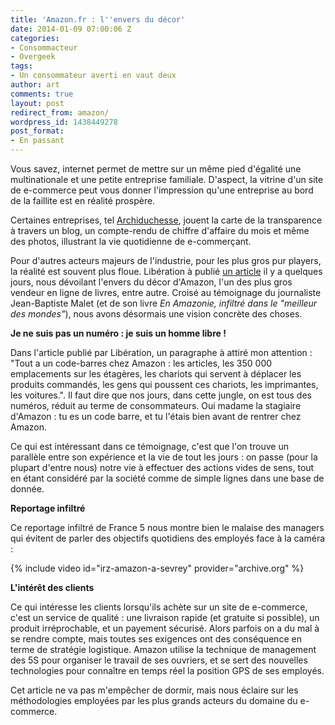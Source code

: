 ```yaml
---
title: 'Amazon.fr : l''envers du décor'
date: 2014-01-09 07:00:06 Z
categories:
- Consommacteur
- Overgeek
tags:
- Un consommateur averti en vaut deux
author: art
comments: true
layout: post
redirect_from: amazon/
wordpress_id: 1438449278
post_format:
- En passant
---
```


Vous savez, internet permet de mettre sur un même pied d'égalité une multinationale et une petite entreprise familiale. D'aspect, la vitrine d'un site de e-commerce peut vous donner l'impression qu'une entreprise au bord de la faillite est en réalité prospère.

Certaines entreprises, tel [Archiduchesse](http://archiduchesse.com/), jouent la carte de la transparence à travers un blog, un compte-rendu de chiffre d'affaire du mois et même des photos, illustrant la vie quotidienne de e-commerçant.

Pour d'autres acteurs majeurs de l'industrie, pour les plus gros pur players, la réalité est souvent plus floue. Libération à publié [un article](http://www.liberation.fr/economie/2013/12/17/une-employee-d-amazon-raconte-la-peur-organisee_967185) il y a quelques jours, nous dévoilant l'envers du décor d'Amazon, l'un des plus gros vendeur en ligne de livres, entre autre. Croisé au témoignage du journaliste Jean-Baptiste Malet (et de son livre _En Amazonie, infiltré dans le "meilleur des mondes"_), nous avons désormais une vision concrète des choses.

**Je ne suis pas un numéro : je suis un homme libre !**

Dans l'article publié par Libération, un paragraphe à attiré mon attention : "Tout a un code-barres chez Amazon : les articles, les 350 000 emplacements sur les étagères, les chariots qui servent à déplacer les produits commandés, les gens qui poussent ces chariots, les imprimantes, les voitures.". Il faut dire que nos jours, dans cette jungle, on est tous des numéros, réduit au terme de consommateurs. Oui madame la stagiaire d'Amazon : tu es un code barre, et tu l'étais bien avant de rentrer chez Amazon.

Ce qui est intéressant dans ce témoignage, c'est que l'on trouve un parallèle entre son expérience et la vie de tout les jours : on passe (pour la plupart d'entre nous) notre vie à effectuer des actions vides de sens, tout en étant considéré par la société comme de simple lignes dans une base de donnée.

**Reportage infiltré**

Ce reportage infiltré de France 5 nous montre bien le malaise des managers qui évitent de parler des objectifs quotidiens des employés face à la caméra :

{% include video id="irz-amazon-a-sevrey" provider="archive.org" %}

**L'intérêt des clients**

Ce qui intéresse les clients lorsqu'ils achète sur un site de e-commerce, c'est un service de qualité : une livraison rapide (et gratuite si possible), un produit irréprochable, et un payement sécurisé. Alors parfois on a du mal à se rendre compte, mais toutes ses exigences ont des conséquence en terme de stratégie logistique. Amazon utilise la technique de management des 5S pour organiser le travail de ses ouvriers, et se sert des nouvelles technologies pour connaître en temps réel la position GPS de ses employés.

Cet article ne va pas m'empêcher de dormir, mais nous éclaire sur les méthodologies employées par les plus grands acteurs du domaine du e-commerce.
